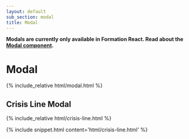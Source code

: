 ```yaml
---
layout: default
sub_section: modal
title: Modal
---
```


<div class="vads-u-background-color--gold vads-u-padding--2 vads-u-display--inline-block vads-u-width--auto vads-u-margin-bottom--5">
  <p class="vads-u-margin--0  vads-u-measure--5"><strong>Modals are currently only available in Formation React. Read about the <a href="https://department-of-veterans-affairs.github.io/veteran-facing-services-tools/visual-design/components/modal/">Modal component</a>.</strong></p>
</div>

# Modal

<div class="site-c-showcase">
{% include_relative html/modal.html %}
</div>

## Crisis Line Modal
<div class="site-c-showcase">
  {% include_relative html/crisis-line.html %}
</div>

{% include snippet.html content='html/crisis-line.html' %}